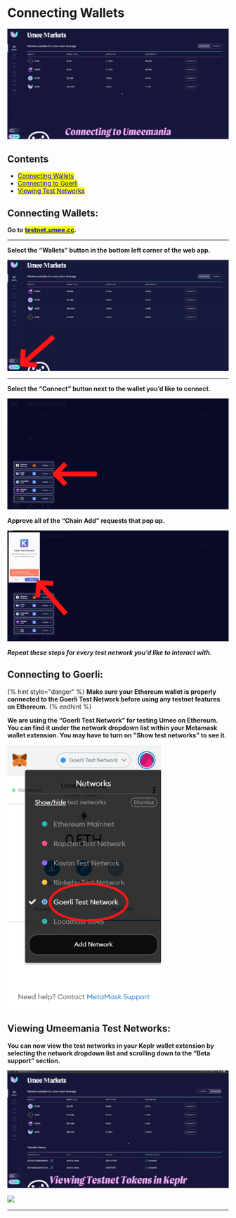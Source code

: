 # Connecting Wallets

![](<../../.gitbook/assets/Connecting to Umeemania.gif>)

## Contents

* [<mark style="color:blue;">Connecting Wallets</mark>](connecting-wallets.md#connecting-wallets)<mark style="color:blue;"></mark>
* <mark style="color:blue;"></mark>[<mark style="color:blue;">Connecting to Goerli</mark>](connecting-wallets.md#connecting-to-goerli)<mark style="color:blue;"></mark>
* <mark style="color:blue;"></mark>[<mark style="color:blue;">Viewing Test Networks</mark>](connecting-wallets.md#viewing-umeemania-test-networks)<mark style="color:blue;"></mark>

## Connecting Wallets:

**Go to** [<mark style="color:blue;">**testnet.umee.cc**</mark>](https://testnet.umee.cc/)**.**

****

**Select the “Wallets” button in the bottom left corner of the web app.**

![](<../../.gitbook/assets/select wallets.png>)

****

**Select the “Connect” button next to the wallet you’d like to connect.**

![For this example we will be connecting an Umee wallet.](<../../.gitbook/assets/choose wallet to connect.png>)



**Approve all of the “Chain Add” requests that pop up.**

![](<../../.gitbook/assets/approve chain add request.png>)



_**Repeat these steps for every test network you’d like to interact with.**_

## **Connecting to Goerli:**

{% hint style="danger" %}
**Make sure your Ethereum wallet is properly connected to the Goerli Test Network before using any testnet features on Ethereum.**
{% endhint %}

**We are using the “Goerli Test Network” for testing Umee on Ethereum. You can find it under the network dropdown list within your Metamask wallet extension. You may have to turn on “Show test networks” to see it.**

![](<../../.gitbook/assets/image (9).png>)

## **Viewing Umeemania Test Networks:**

**You can now view the test networks in your Keplr wallet extension by selecting the network dropdown list and scrolling down to the “Beta support” section.**

![](<../../.gitbook/assets/Viewing testnet tokens - Umeemania (1).gif>)

![](https://lh5.googleusercontent.com/v35Eh7XA0aRehbMy6tk7k9uNYK1NUsRTq\_BHnR2fFiWt9RBJpTe4ro4Q9TZeDxftB6lDWedmGxKA78m5YSFV4R2doM4Mp\_d78G9Q\_XPo-krWw7A4-jdC5YgN2Y2hVNaRrCE-H9cI)

****
